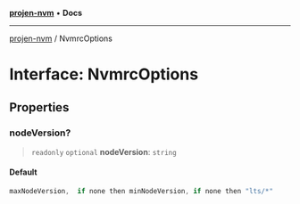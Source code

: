 [**projen-nvm**](../README.md) • **Docs**

***

[projen-nvm](../globals.md) / NvmrcOptions

# Interface: NvmrcOptions

## Properties

### nodeVersion?

> `readonly` `optional` **nodeVersion**: `string`

#### Default

```ts
maxNodeVersion,  if none then minNodeVersion, if none then "lts/*"
```
